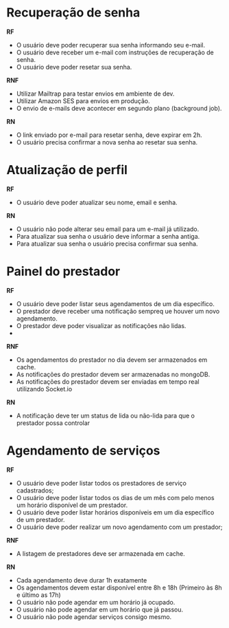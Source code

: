 # Recuperação de senha

**RF**

- O usuário deve poder recuperar sua senha informando seu e-mail.
- O usuário deve receber um e-mail com instruções de recuperação de senha.
- O usuário deve poder resetar sua senha.

**RNF**
- Utilizar Mailtrap para testar envios em ambiente de dev.
- Utilizar Amazon SES para envios em produção.
- O envio de e-mails deve acontecer em segundo plano (background job).

**RN**

- O link enviado por e-mail para resetar senha, deve expirar em 2h.
- O usuário precisa confirmar a nova senha ao resetar sua senha.

# Atualização de perfil

**RF**
- O usuário deve poder atualizar seu nome, email e senha.

**RN**
- O usuário não pode alterar seu email para um e-mail já utilizado.
- Para atualizar sua senha o usuário deve informar a senha antiga.
- Para atualizar sua senha o usuário precisa confirmar sua senha.


# Painel do prestador

**RF**
- O usuário deve poder listar seus agendamentos de um dia específico.
- O prestador deve receber uma notificação sempreq ue houver um novo agendamento.
- O prestador deve poder visualizar as notificações não lidas.
-

**RNF**

- Os agendamentos do prestador no dia devem ser armazenados em cache.
- As notificações do prestador devem ser armazenadas no mongoDB.
- As notificações do prestador devem ser enviadas em tempo real utilizando Socket.io

**RN**

- A notificação deve ter um status de lida ou não-lida para que o prestador possa controlar

# Agendamento de serviços

**RF**
- O usuário deve poder listar todos os prestadores de serviço cadastrados;
- O usuário deve poder listar todos os dias de um mês com pelo menos um horário disponível de um prestador.
- O usuário deve poder listar horários disponíveis em um dia específico de um prestador.
- O usuário deve poder realizar um novo agendamento com um prestador;

**RNF**
- A listagem de prestadores deve ser armazenada em cache.

**RN**
- Cada agendamento deve durar 1h exatamente
- Os agendamentos devem estar disponível entre 8h e 18h (Primeiro às 8h e último as 17h)
- O usuário não pode agendar em um horário já ocupado.
- O usuário não pode agendar em um horário que já passou.
- O usuário não pode agendar serviços consigo mesmo.
